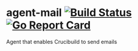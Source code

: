 # agent-mail [![Build Status](https://travis-ci.org/crucibuild/agent-mail.svg?branch=master)](https://travis-ci.org/crucibuild/agent-mail) [![Go Report Card](https://goreportcard.com/badge/github.com/crucibuild/agent-mail)](https://goreportcard.com/report/github.com/crucibuild/agent-mail)

Agent that enables Crucibuild to send emails

